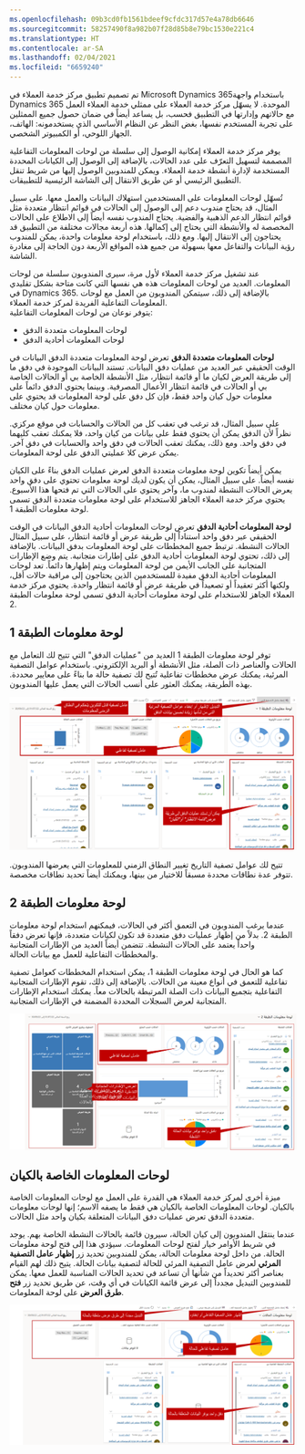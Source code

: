 ```yaml
---
ms.openlocfilehash: 09b3cd0fb1561bdeef9cfdc317d57e4a78db6646
ms.sourcegitcommit: 58257490f8a982b07f28d85b8e79bc1530e221c4
ms.translationtype: HT
ms.contentlocale: ar-SA
ms.lasthandoff: 02/04/2021
ms.locfileid: "6659240"
---
```

تم تصميم تطبيق مركز خدمة العملاء في Microsoft Dynamics 365باستخدام واجهة Dynamics 365 الموحدة. لا يسهّل مركز خدمة العملاء على ممثلي خدمة العملاء العمل مع حالاتهم وإدارتها في التطبيق فحسب، بل يساعد أيضاً في ضمان حصول جميع الممثلين على تجربة المستخدم نفسها، بغض النظر عن النظام الأساسي الذي يستخدمونه: الهاتف، الجهاز اللوحي، أو الكمبيوتر الشخصي.

يوفر مركز خدمة العملاء إمكانية الوصول إلى سلسلة من لوحات المعلومات التفاعلية المصممة لتسهيل التعرّف على عدد الحالات، بالإضافة إلى الوصول إلى الكيانات المحددة المستخدمة لإدارة أنشطة خدمة العملاء.  ويمكن للمندوبين الوصول إليها من شريط تنقل التطبيق الرئيسي أو عن طريق الانتقال إلى الشاشة الرئيسية للتطبيقات.  

تُسهّل لوحات المعلومات على المستخدمين استهلاك البيانات والعمل معها.  على سبيل المثال، قد يحتاج مندوب دعم إلى الوصول إلى الحالات في قوائم انتظار متعددة مثل قوائم انتظار الدعم الذهبية والفضية.  يحتاج المندوب نفسه أيضاً إلى الاطلاع على الحالات المخصصة له والأنشطة التي يحتاج إلى إكمالها. هذه أربعة مجالات مختلفة من التطبيق قد يحتاجون إلى الانتقال إليها.  ومع ذلك، باستخدام لوحة معلومات واحدة، يمكن للمندوب رؤية البيانات والتفاعل معها بسهولة من جميع هذه المواقع الأربعة دون الحاجة إلى مغادرة الشاشة.   

عند تشغيل مركز خدمة العملاء لأول مرة، سيرى المندوبون سلسلة من لوحات المعلومات.  العديد من لوحات المعلومات هذه هي نفسها التي كانت متاحة بشكل تقليدي في Dynamics 365.  بالإضافة إلى ذلك، سيتمكن المندوبون من العمل مع لوحات المعلومات التفاعلية الفريدة لمركز خدمة العملاء.  
يتوفر نوعان من لوحات المعلومات التفاعلية:

- لوحات المعلومات متعددة الدفق
- لوحات المعلومات أحادية الدفق

**لوحات المعلومات متعددة الدفق** تعرض لوحة المعلومات متعددة الدفق البيانات في الوقت الحقيقي عبر العديد من عمليات دفق البيانات. تستند البيانات الموجودة في دفق ما إلى طريقة العرض لكيان ما أو قائمة انتظار، مثل الأنشطة الخاصة بي أو الحالات الخاصة بي أو الحالات في قائمة انتظار الأعمال المصرفية. وبينما يحتوي الدفق دائماً على معلومات حول كيان واحد فقط، فإن كل دفق على لوحة المعلومات قد يحتوي على معلومات حول كيان مختلف.  

على سبيل المثال، قد ترغب في تعقب كل من الحالات والحسابات في موقع مركزي.  نظراً لأن الدفق يمكن أن يحتوي فقط على بيانات من كيان واحد، فلا يمكنك تعقب كليهما في دفق واحد.  ومع ذلك، يمكنك تعقب الحالات في دفق واحد والحسابات في دفق آخر.  يمكن عرض كلا عمليتي الدفق على لوحة المعلومات.   

يمكن أيضاً تكوين لوحة معلومات متعددة الدفق لعرض عمليات الدفق بناءً على الكيان نفسه أيضاً.  على سبيل المثال، يمكن أن يكون لديك لوحة معلومات تحتوي على دفق واحد يعرض الحالات النشطة لمندوب ما، وآخر يحتوي على الحالات التي تم فتحها هذا الأسبوع.  يحتوي مركز خدمة العملاء الجاهز للاستخدام على لوحة معلومات متعددة الدفق تسمى لوحة معلومات الطبقة 1.  

**لوحة المعلومات أحادية الدفق** تعرض لوحات المعلومات أحادية الدفق البيانات في الوقت الحقيقي عبر دفق واحد استناداً إلى طريقة عرض أو قائمة انتظار، على سبيل المثال الحالات النشطة.  ترتبط جميع المخططات على لوحة المعلومات بدفق البيانات.   بالإضافة إلى ذلك، تحتوي لوحة المعلومات أحادية الدفق على إطارات متجانبة.  يتم وضع الإطارات المتجانبة على الجانب الأيمن من لوحة المعلومات ويتم إظهارها دائماً.  تعد لوحات المعلومات أحادية الدفق مفيدة للمستخدمين الذين يحتاجون إلى مراقبة حالات أقل، ولكنها أكثر تعقيداً أو تصعيداً في طريقة عرض أو قائمة انتظار واحدة.  يحتوي مركز خدمة العملاء الجاهز للاستخدام على لوحة معلومات أحادية الدفق تسمى لوحة معلومات الطبقة 2.  


## <a name="tier-1-dashboard"></a>لوحة معلومات الطبقة 1

توفر لوحة معلومات الطبقة 1 العديد من "عمليات الدفق" التي تتيح لك التعامل مع الحالات والعناصر ذات الصلة، مثل الأنشطة أو البريد الإلكتروني. باستخدام عوامل التصفية المرئية، يمكنك عرض مخططات تفاعلية تُتيح لك تصفية حالة ما بناءً على معايير محددة. بهذه الطريقة، يمكنك العثور على أنسب الحالات التي يعمل عليها المندوبون.

![لقطة شاشة للوحة معلومات الطبقة 1 مع إبراز الميزات الرئيسية.](../media/cm_unit5_1.png)

تتيح لك عوامل تصفية التاريخ تغيير النطاق الزمني للمعلومات التي يعرضها المندوبون. تتوفر عدة نطاقات محددة مسبقاً للاختيار من بينها، ويمكنك أيضاً تحديد نطاقات مخصصة.

## <a name="tier-2-dashboard"></a>لوحة معلومات الطبقة 2

عندما يرغب المندوبون في التعمق أكثر في الحالات، فيمكنهم استخدام لوحة معلومات الطبقة 2. بدلاً من إظهار عمليات دفق متعددة قد تكون لكيانات متعددة، فإنها تعرض دفقاً واحداً يعتمد على الحالات النشطة. تتضمن أيضاً العديد من الإطارات المتجانبة والمخططات التفاعلية للعمل مع بيانات الحالة.

كما هو الحال في لوحة معلومات الطبقة 1، يمكن استخدام المخططات كعوامل تصفية تفاعلية للتعمق في أنواع معينة من الحالات. بالإضافة إلى ذلك، تقوم الإطارات المتجانبة التفاعلية بتجميع البيانات ذات الصلة المرتبطة بالحالات معاً. يمكنك استخدام الإطارات المتجانبة لعرض السجلات المحددة المضمنة في الإطارات المتجانبة.

![لقطة شاشة للوحة معلومات الطبقة 2 مع إبراز الميزات الرئيسية.](../media/cm_unit5_2.png)

## <a name="entity-specific-dashboards"></a>لوحات المعلومات الخاصة بالكيان

ميزة أخرى لمركز خدمة العملاء هي القدرة على العمل مع لوحات المعلومات الخاصة بالكيان.  لوحات المعلومات الخاصة بالكيان هي فقط ما يصفه الاسم؛ إنها لوحات معلومات متعددة الدفق تعرض عمليات دفق البيانات المتعلقة بكيان واحد مثل الحالات.  

عندما ينتقل المندوبون إلى كيان الحالة، سيرون قائمة بالحالات النشطة الخاصة بهم.  يوجد في شريط الأوامر خيار لفتح لوحات المعلومات.  سيؤدي هذا إلى فتح لوحة معلومات الحالة.  من داخل لوحة معلومات الحالة، يمكن للمندوبين تحديد زر **إظهار عامل التصفية المرئي** لعرض عامل التصفية المرئي للحالة لتصفية بيانات الحالة.  يتيح ذلك لهم القيام بعناصر أكثر تحديداً من شأنها أن تساعد في تحديد الحالات المناسبة للعمل معها.  يمكن للمندوبين التبديل مجدداً إلى عرض قائمة الكيانات في أي وقت، عن طريق تحديد زر **فتح طرق العرض** على لوحة المعلومات.  

![لقطة شاشة لمثال على لوحة معلومات خاصة بالكيان مع إبراز الميزات الرئيسية.](../media/cm_unit5_3.png)


